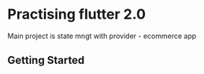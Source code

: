 # Practising flutter 2.0

Main project is state mngt with provider - ecommerce app

## Getting Started


